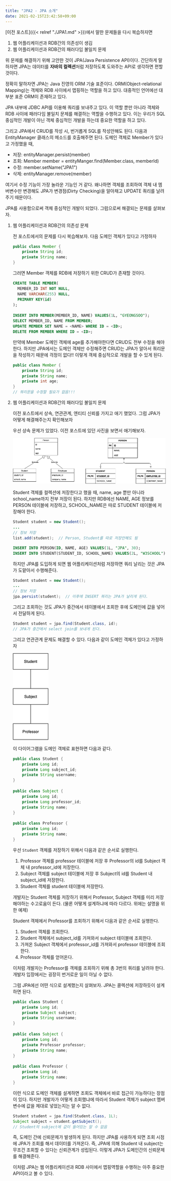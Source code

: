 ```yaml
---
title: "JPA2 - JPA 소개"
date: 2021-02-15T23:42:58+09:00
---
```


[이전 포스트]({{< relref "./JPA1.md" >}})에서 말한 문제들을 다시 복습하자면

1. 웹 어플리케이션과 RDB간의 의존성이 생김
2. 웹 어플리케이션과 RDB간의 패러다임 불일치 문제

위 문제를 해결하기 위해 고안한 것이 JPA(Java Persistence API)이다. 간단하게 말하자면 JPA는 데이터를 **자바의 컬렉션**처럼 저장하도록 도와주는 API로 생각하면 편할 것이다.

정확히 말하자면 JPA는 Java 진영의 ORM 기술 표준이다. ORM(Object-relational Mapping)는 객체와 RDB 사이에서 맵핑하는 역할을 하고 있다. 대중적인 언어에선 대부분 표준 ORM이 존재하고 있다.

JPA 내부에 JDBC API를 이용해 쿼리를 보내주고 있다. 이 역할 뿐만 아니라 객체와 RDB 사이에 패러다임 불일치 문제를 해결하는 역할을 수행하고 있다. 이는 우리가 SQL 중심적인 개발이 아닌 객체 중심적인 개발을 하는데 중요한 역할을 하고 있다.

그리고 JPA에서 CRUD를 작성 시, 번거롭게 SQL를 작성안해도 된다. 다음과 EntityManager 클래스의 메소드를 호출해주면 된다. 도메인 객체로 Member가 있다고 가정했을 때,

- 저장: entityManager.persist(member)
- 조회: Member member = entityManger.find(Member.class, memberId)
- 수정: member.setName("JPA1")
- 삭제: entityManager.remove(member)

여기서 수정 기능이 가장 놀라운 기능인 거 같다. 왜나하면 객체를 조회하여 객체 내 멤버변수만 변경해도 JPA가 변경점(Dirty Checking)을 알아채고 UPDATE 쿼리를 날려주기 때문이다.

JPA를 사용함으로써 객체 중심적인 개발이 되었다. 그럼으로써 해결되는 문제를 살펴보자.

1. 웹 어플리케이션과 RDB간의 의존성 문제

    전 포스트에서의 문제를 다시 복습해보자. 다음 도메인 객체가 있다고 가정하자

    ```java
    public class Member {
    	private String id;
    	private String name;
    }
    ```

    그러면 Member 객체를 RDB에 저장하기 위한 CRUD가 존재할 것이다.

    ```sql
    CREATE TABLE MEMBER(
      MEMBER_ID INT NOT NULL,
      NAME VARCHAR(255) NULL,
      PRIMARY KEY(id)
    );

    INSERT INTO MEMBER(MEMBER_ID, NAME) VALUES(1L, "GYEONGSOO");
    SELECT MEMBER_ID, NAME FROM MEMBER;
    UPDATE MEMBER SET NAME = <NAME> WHERE ID = <ID>;
    DELETE FROM MEMBER WHERE ID = <ID>;
    ```

    만약에 Member 도메인 객체에 age를 추가해야한다면 CRUD도 전부 수정을 해야한다. 하지만 JPA에서는 도메인 객체만 수정해주면 CRUD는 JPA가 알아서 쿼리문을 작성하기 때문에 걱정이 없다!! 이렇게 객체 중심적으로 개발을 할 수 있게 된다.

    ```java
    public class Member {
    	private String id;
    	private String name;
    	private int age;
    }
    // 쿼리문을 수정할 필요가 없음!!!
    ```

2. 웹 어플리케이션과 RDB간의 패러다임 불일치 문제

    이전 포스트에서 상속, 연관관계, 엔티티 신뢰를 가지고 애기 했었다. 그럼 JPA가 어떻게 해결해주는지 확인해보자

    우선 상속 문제가 있었다. 이전 포스트에 있던 사진을 보면서 애기해보자.

    ![](/images/JPA1.png)

    Student 객체를 컬렉션에 저장한다고 했을 때, name, age 뿐만 아니라 school_name까지 전부 저장이 된다. 하지만 RDB에선 NAME, AGE 정보를 PERSON 테이블에 저장하고, SCHOOL_NAME은 따로 STUDENT 테이블에 저장해야 한다.

    ```java
    Student student = new Student();
    ...
    // 정보 저장
    list.add(student);  // Person, Student를 따로 저장안해도 됨
    ```

    ```sql
    INSERT INTO PERSON(ID, NAME, AGE) VALUES(1L, "JPA", 30);
    INSERT INTO STUDENT(STUDENT_ID, SCHOOL_NAME) VALUES(2L, "W3SCHOOL");
    ```

    하지만 JPA를 도입하게 되면 웹 어플리케이션처럼 저장하면 쿼리 날리는 것은 JPA가 도맡아서 수행해준다.

    ```java
    Student student = new Student();
    ...
    // 정보 저장
    jpa.persist(student);  // 이후에 INSERT 쿼리는 JPA가 날리게 된다.
    ```

    그리고 조회하는 것도 JPA가 중간에서 테이블에서 조회한 후에 도메인에 값을 넣어서 전달하게 된다.

    ```java
    Student student = jpa.find(Student.class, id);
    // JPA가 중간에서 select join를 보내게 된다.
    ```
    그리고 연관관계 문제도 해결할 수 있다. 다음과 같이 도메인 객체가 있다고 가정하자

    ![](/images/JPA4.png)

    이 다이어그램을 도메인 객체로 표현하면 다음과 같다.

    ```java
    public class Student {
    	private Long id;
    	private Long subject_id;
    	private String username;
    }

    public class Subject {
    	private Long id;
    	private Long professor_id;
    	private String name;
    }

    public class Professor {
    	private Long id;
    	private String name;
    }
    ```

    우선 `Student` 객체를 저장하기 위해서 다음과 같은 순서로 실행한다.

    1. Professor 객체를 professor 테이블에 저장 후 Professor의 id를 Subject 객체 내 professor_id에 저장한다.
    2. Subject 객체를 subject 테이블에 저장 후 Subject의 id를 Student 내 subject_id에 저장한다.
    3. Student 객체를 student 테이블에 저장한다.

    개발자는 Student 객체를 저장하기 위해서 Professor, Subject 객체를 미리 저장해야하는 수고로움이 든다. (물론 어떻게 설계하냐에 따라 다르다. 위에는 설명을 위한 예제)

    Student 객체에서 Professor를 조회하기 위해서 다음과 같은 순서로 실행한다.

    1. Student 객체를 조회한다.
    2. Student 객체에서 subject_id를 가져와서 subject 테이블에 조회한다.
    3. 가져온 Subject 객체에서 professor_id를 가져와서 professor 테이블에 조회한다.
    4. Professor 객체를 얻어온다.

    이처럼 개발자는 Professor를 객체를 조회하기 위해 총 3번의 쿼리를 날려야 한다. 개발자 입장에서는 굉장히 번거로운 일이 아닐 수 없다.

    그럼 JPA에선 어떤 식으로 설계했는지 살펴보자. JPA는 콜렉션에 저장하듯이 설계하면 된다.

    ```java
    public class Student {
    	private Long id;
    	private Subject subject;
    	private String username;
    }

    public class Subject {
    	private Long id;
    	private Professor professor;
    	private String name;
    }

    public class Professor {
    	private Long id;
    	private String name;
    }
    ```

    이런 식으로 도메인 객체를 설계하면 조회도 객체에서 바로 접근이 가능하다는 장점이 있다. 하지만 개발자가 어떻게 조회했냐에 따라서 Student 객체가 subject 멤버변수에 값을 제대로 넣었는지는 알 수 없다.

    ```java
    Student student = jpa.find(Student.class, 1L);
    Subject subject = student.getSubject();
    // Student의 subject에 값이 들어있는 알 수 없음
    ```

    즉, 도메인 간에 신뢰문제가 발생하게 된다. 하지만 JPA를 사용하게 되면 조회 시점에 JPA가 조회를 해서 데이터를 가져온다. 즉, JPA에 의해 Student 내 subject는 무조건 조회할 수 있다는 신뢰관계가 성립된다. 이렇게 JPA가 도메인간의 신뢰문제를 해결해준다.

    이처럼 JPA는 웹 어플리케이션과 RDB 사이에서 맵핑역할을 수행하는 아주 중요한 API이라고 볼 수 있다.
